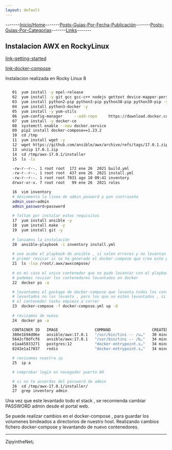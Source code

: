 ```yaml
---
layout: default
---
```

-------[Inicio/Home](./../index.html)-------[Posts-Guias-Por-Fecha-Publicación](./../posts.html)-------[Posts-Guias-Por-Categorias](./../categorias.html)-------[Links](./../links.html)-------

## Instalacion AWX en RockyLinux

[link-getting-started](https://github.com/ansible/awx/blob/17.1.0/INSTALL.md#getting-started)

[link-docker-compose](https://github.com/ansible/awx/blob/17.1.0/INSTALL.md#docker-compose)

Instalacion realizada en Rocky Linux 8

```bash

   01  yum install -y epel-release
   02  yum install -y git gcc gcc-c++ nodejs gettext device-mapper-persistent-data lvm2 bzip2 python-pip yum-utils ansible python3 libselinux-python3 python36-docker
   03  yum install python2-pip python3-pip python38-pip python39-pip -y
   04  yum install python3-docker -y
   05  yum install -y yum-utils
   06  yum-config-manager     --add-repo     https://download.docker.com/linux/centos/docker-ce.repo
   07  yum install -y docker-ce
   08  systemctl enable --now docker.service
   09  pip2 install docker-compose==1.23.2
   10  cd /tmp
   11  yum install wget -y
   12  wget https://github.com/ansible/awx/archive/refs/tags/17.0.1.zip
   13  unzip 17.0.1.zip 
   14  cd /tmp/awx-17.0.1/installer
   15  ls -ls

   -rw-r--r--. 1 root root  172 ene 26  2021 build.yml
   -rw-r--r--. 1 root root  437 ene 26  2021 install.yml
   -rw-r--r--. 1 root root 7031 ago 10 09:41 inventory
   drwxr-xr-x. 7 root root   99 ene 26  2021 roles 

   16  vim inventory 
   # descomenta la linea de admin_pasword y pon contraseña 
   admin_user=admin
   admin_password=password
   
   # faltan por instalar estos requisitos
   17  yum install ansible -y
   18  yum install make -y
   19  yum install git -y
   
   # lanzamos la instalación
   20  ansible-playbook -i inventory install.yml
   
   # una acabe el playbook de ansible , si salen errores y no levantan todos los containers
   # primer revisar si se ha generado el docker-compose que crea este playbook de ansible 
   21  ls -lsa /root/.awx/awxcompose/
   
   # en mi caso el unico contenedor que no pudo levantar con el playbook fue contenedor llamado tasks
   # podemos revisar los contenedores levantados en docker
   22  docker ps -a

   # levantamos el package de docker-compose que levanta todos los contenedores , los que ya estaban
   # levantados no los levanta , pero los que no esten levantados , si los levantara
   # el contenedor tasks empieza a correr
   23  docker-compose -f docker-compose.yml up -d
   
   # revisamos de nuevo
   24  docker ps -a

   CONTAINER ID   IMAGE                COMMAND                  CREATED          STATUS          PORTS                                   NAMES
   380e1b94d06e   ansible/awx:17.0.1   "/usr/bin/tini -- /u…"   30 minutes ago   Up 30 minutes   8052/tcp                                awx_task
   5642cf8dfcf6   ansible/awx:17.0.1   "/usr/bin/tini -- /b…"   34 minutes ago   Up 34 minutes   0.0.0.0:80->8052/tcp, :::80->8052/tcp   awx_web
   e1aa45833271   postgres:12          "docker-entrypoint.s…"   34 minutes ago   Up 34 minutes   5432/tcp                                awx_postgres
   8242e1a17037   redis                "docker-entrypoint.s…"   34 minutes ago   Up 34 minutes   6379/tcp                                awx_redis

   # revisamos nuestra ip
   25  ip a

   # comprobar login en navegador puerto 80

   # si no te acuerdas del password de admin
   26  cd /tmp/awx-17.0.1/installer/
   27  grep inventory admin

```

Una vez que este levantado todo el stack , se recomienda cambiar PASSWORD admin desde el portal web.

Se puede realizar cambios en el docker-compose , para guardar los volumenes bindeados a directorios de nuestro host. Realizando cambios fichero docker-compose y levantando de nuevo contenedores.

-----------------------------------------------------------------------------

ZipyintheNet¡
